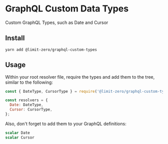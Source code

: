 # GraphQL Custom Data Types
Custom GraphQL Types, such as Date and Cursor

## Install
`yarn add @limit-zero/graphql-custom-types`

## Usage
Within your root resolver file, require the types and add them to the tree, similar to the following:
```js
const { DateType, CursorType } = require('@limit-zero/graphql-custom-types');

const resolvers = {
  Date: DateType,
  Cursor: CursorType,
};
```

Also, don't forget to add them to your GraphQL definitions:
```graphql
scalar Date
scalar Cursor
```

